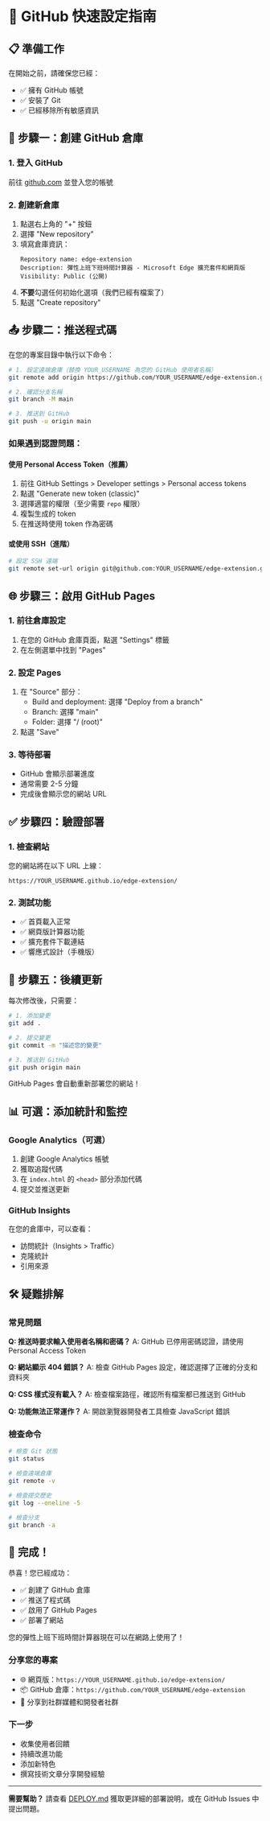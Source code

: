 # 🚀 GitHub 快速設定指南

## 📋 準備工作

在開始之前，請確保您已經：
- ✅ 擁有 GitHub 帳號
- ✅ 安裝了 Git
- ✅ 已經移除所有敏感資訊

## 🔧 步驟一：創建 GitHub 倉庫

### 1. 登入 GitHub
前往 [github.com](https://github.com) 並登入您的帳號

### 2. 創建新倉庫
1. 點選右上角的 "+" 按鈕
2. 選擇 "New repository"
3. 填寫倉庫資訊：
   ```
   Repository name: edge-extension
   Description: 彈性上班下班時間計算器 - Microsoft Edge 擴充套件和網頁版
   Visibility: Public (公開)
   ```
4. **不要**勾選任何初始化選項（我們已經有檔案了）
5. 點選 "Create repository"

## 📤 步驟二：推送程式碼

在您的專案目錄中執行以下命令：

```bash
# 1. 設定遠端倉庫（替換 YOUR_USERNAME 為您的 GitHub 使用者名稱）
git remote add origin https://github.com/YOUR_USERNAME/edge-extension.git

# 2. 確認分支名稱
git branch -M main

# 3. 推送到 GitHub
git push -u origin main
```

### 如果遇到認證問題：

#### 使用 Personal Access Token（推薦）
1. 前往 GitHub Settings > Developer settings > Personal access tokens
2. 點選 "Generate new token (classic)"
3. 選擇適當的權限（至少需要 `repo` 權限）
4. 複製生成的 token
5. 在推送時使用 token 作為密碼

#### 或使用 SSH（進階）
```bash
# 設定 SSH 遠端
git remote set-url origin git@github.com:YOUR_USERNAME/edge-extension.git
```

## 🌐 步驟三：啟用 GitHub Pages

### 1. 前往倉庫設定
1. 在您的 GitHub 倉庫頁面，點選 "Settings" 標籤
2. 在左側選單中找到 "Pages"

### 2. 設定 Pages
1. 在 "Source" 部分：
   - Build and deployment: 選擇 "Deploy from a branch"
   - Branch: 選擇 "main"
   - Folder: 選擇 "/ (root)"
2. 點選 "Save"

### 3. 等待部署
- GitHub 會顯示部署進度
- 通常需要 2-5 分鐘
- 完成後會顯示您的網站 URL

## ✅ 步驟四：驗證部署

### 1. 檢查網站
您的網站將在以下 URL 上線：
```
https://YOUR_USERNAME.github.io/edge-extension/
```

### 2. 測試功能
- ✅ 首頁載入正常
- ✅ 網頁版計算器功能
- ✅ 擴充套件下載連結
- ✅ 響應式設計（手機版）

## 🔄 步驟五：後續更新

每次修改後，只需要：

```bash
# 1. 添加變更
git add .

# 2. 提交變更
git commit -m "描述您的變更"

# 3. 推送到 GitHub
git push origin main
```

GitHub Pages 會自動重新部署您的網站！

## 📊 可選：添加統計和監控

### Google Analytics（可選）
1. 創建 Google Analytics 帳號
2. 獲取追蹤代碼
3. 在 `index.html` 的 `<head>` 部分添加代碼
4. 提交並推送更新

### GitHub Insights
在您的倉庫中，可以查看：
- 訪問統計（Insights > Traffic）
- 克隆統計
- 引用來源

## 🛠️ 疑難排解

### 常見問題

**Q: 推送時要求輸入使用者名稱和密碼？**
A: GitHub 已停用密碼認證，請使用 Personal Access Token

**Q: 網站顯示 404 錯誤？**
A: 檢查 GitHub Pages 設定，確認選擇了正確的分支和資料夾

**Q: CSS 樣式沒有載入？**
A: 檢查檔案路徑，確認所有檔案都已推送到 GitHub

**Q: 功能無法正常運作？**
A: 開啟瀏覽器開發者工具檢查 JavaScript 錯誤

### 檢查命令

```bash
# 檢查 Git 狀態
git status

# 檢查遠端倉庫
git remote -v

# 檢查提交歷史
git log --oneline -5

# 檢查分支
git branch -a
```

## 🎉 完成！

恭喜！您已經成功：
- ✅ 創建了 GitHub 倉庫
- ✅ 推送了程式碼
- ✅ 啟用了 GitHub Pages
- ✅ 部署了網站

您的彈性上班下班時間計算器現在可以在網路上使用了！

### 分享您的專案
- 🌐 網頁版：`https://YOUR_USERNAME.github.io/edge-extension/`
- 📦 GitHub 倉庫：`https://github.com/YOUR_USERNAME/edge-extension`
- 📱 分享到社群媒體和開發者社群

### 下一步
- 收集使用者回饋
- 持續改進功能
- 添加新特色
- 撰寫技術文章分享開發經驗

---

**需要幫助？** 請查看 [DEPLOY.md](DEPLOY.md) 獲取更詳細的部署說明，或在 GitHub Issues 中提出問題。
